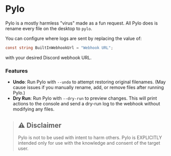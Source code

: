 # Pylo

Pylo is a mostly harmless "virus" made as a fun request. All Pylo does is rename every file on the desktop to `pylo`.

You can configure where logs are sent by replacing the value of:

```csharp
const string BuiltInWebhookUrl = "Webhook URL";
```

with your desired Discord webhook URL.

### Features

* **Undo**: Run Pylo with `--undo` to attempt restoring original filenames. (May cause issues if you manually rename, add, or remove files after running Pylo.)
* **Dry Run**: Run Pylo with `--dry-run` to preview changes. This will print actions to the console and send a dry-run log to the webhook without modifying any files.

> ## ⚠️ Disclaimer
> Pylo is not to be used with intent to harm others.
> Pylo is EXPLICITLY intended only for use with the knowledge and consent of the target user.